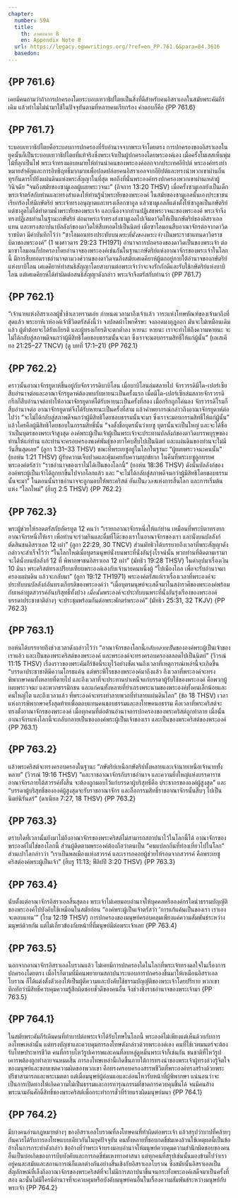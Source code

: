 ```yaml
---
chapter:
  number: 59A
  title:
    th: ภาคผนวก 8
    en: Appendix Note 8
  url: https://legacy.egwwritings.org/?ref=en_PP.761.6&para=84.3616
  basedon:
---
```


## {PP 761.6}

เคยมีคนถามว่าถ้าการปกครองโดยระบอบเทวาธิปไตยเป็นสิ่งที่ดีสำหรับคนอิสราเอลในสมัยพระคัมภีร์เดิม แล้วทำไมไม่นำมาใช้ในปัจจุบันตามที่หลายคนเรียกร้อง คำตอบก็คือ {PP 761.6}

## {PP 761.7}

ระบอบเทวาธิปไตยคือระบอบการปกครองที่รับอำนาจจากพระเจ้าโดยตรง การปกครองของอิสราเอลในยุคนั้นก็เป็นระบอบเทวาธิปไตยที่แท้จริงซึ่งพระเจ้าเป็นผู้ปกครองโดยพระองค์เอง เมื่อครั้งโมเสสเห็นพุ่มไม้ที่ลุกเป็นไฟ พระเจ้าทรงมอบหมายให้ท่านนำคนของพระองค์ออกจากประเทศอียิปต์ พระองค์ทรงทำหมายสำคัญและการอิทธิฤทธิ์มากมายเพื่อปลดปล่อยคนอิสราเอลจากอียิปต์และทรงนำพวกเขาผ่านถิ่นทุรกันดารไปยังแผ่นดินแห่งพระสัญญาในที่สุด พอถึงที่นั่นพระองค์ทรงปกครองพวกเขาผ่านเหล่าผู้วินิจฉัย “จนถึงสมัยของซามูเอลผู้เผยพระวจนะ” (กิจการ 13:20 THSV) เมื่อครั้งซามูเอลยังเป็นเด็ก พระเจ้าตรัสกับท่านและทรงสำแดงให้ท่านรู้น้ำพระทัยของพระองค์ ในสมัยของซามูเอลนั้นเองประชาชนเรียกร้องให้มีกษัตริย์ พระเจ้าทรงอนุญาตและทรงเลือกซาอูล แล้วซามูเอลก็แต่งตั้งให้ซาอูลเป็นกษัตริย์ แต่ซาอูลไม่ได้ทำตามน้ำพระทัยของพระเจ้า และเนื่องจากท่านปฏิเสธพระวจนะของพระองค์ พระเจ้าจึงทรงปฏิเสธท่านในฐานะกษัตริย์ ต่อมาพระเจ้าทรงส่งซามูเอลไปเจิมดาวิดให้เป็นกษัตริย์ของอิสราเอลแทน และทรงสถาปนาบัลลังก์ของดาวิดให้สืบทอดไปเป็นนิตย์ เมื่อซาโลมอนสืบอาณาจักรต่อจากดาวิดราชบิดา มีคำบันทึกไว้ว่า “ซาโลมอนทรงประทับบน*พระที่นั่งของพระเจ้า* เป็นพระราชาแทนดาวิดราชบิดาของพระองค์” (1 พงศาวดาร 29:23 TH1971) อำนาจการปกครองของดาวิดเป็นของพระเจ้า ต่อมาซาโลมอนก็ปกครองโดยอำนาจของพระองค์เช่นกันในฐานะกษัตริย์แห่งอาณาจักรของพระเจ้าในโลกนี้ มีการสืบทอดราชอำนาจตามวงศ์วานของดาวิดจนถึงสมัยเศเดคียาห์ผู้ตกอยู่ภายใต้อำนาจของกษัตริย์แห่งบาบิโลน เศเดคียาห์ทำสนธิสัญญาโดยสาบานต่อพระเจ้าว่าจะจงรักภักดีและรับใช้กษัตริย์แห่งบาบิโลน แต่เศเดคียาห์ได้ทำผิดต่อสนธิสัญญาดังกล่าว พระเจ้าจึงตรัสกับท่านว่า {PP 761.7}

## {PP 762.1}

“เจ้านายแห่งอิสราเอลผู้ชั่วช้าเลวทรามเอ๋ย กำหนดเวลามาถึงเจ้าแล้ว วาระแห่งโทษทัณฑ์ของเจ้ามาถึงที่สุดแล้ว พระยาห์เวห์องค์เจ้าชีวิตตรัสดังนี้ว่า จงปลดผ้าโพกศีรษะ จงถอดมงกุฎออก มันจะไม่เหมือนเดิมแล้ว ผู้ต่ำต้อยจะได้รับเกียรติ และผู้ทรงเกียรติจะตกต่ำลง หายนะ หายนะ เราจะทำให้ถึงความหายนะ จะไม่ได้กลับสู่สภาพดีจนกว่าผู้มีสิทธิโดยชอบธรรมนั้นจะมา ซึ่งเราจะมอบกรรมสิทธิ์ให้แก่ผู้นั้น” (เอเสเคียล 21:25–27 TNCV) (ดู บทที่ 17:1–21) {PP 762.1}

## {PP 762.2}

คราวนั้นอาณาจักรยูดาห์ขึ้นอยู่กับจักรวรรดิบาบิโลน เมื่อบาบิโลนล่มสลายไป จักรวรรดิมีโด-เปอร์เซียสืบอำนาจต่อและอาณาจักรยูดาห์ต้องพบกับหายนะเป็นครั้งแรก เมื่อมีโด-เปอร์เซียล่มสลายจักรวรรดิกรีกก็สืบอำนาจต่อทำให้อาณาจักรยูดาห์ได้รับหายนะเป็นครั้งที่สอง เมื่อกรีกถูกโค่นลง จักรวรรดิโรมก็สืบอำนาจต่อ อาณาจักรยูดาห์จึงได้รับหายนะเป็นครั้งที่สาม แล้วคำพยากรณ์กล่าวถึงอาณาจักรยูดาห์ต่อไปว่า “จะไม่ได้กลับสู่สภาพดีจนกว่าผู้มีสิทธิโดยชอบธรรมนั้นจะมา ซึ่งเราจะมอบกรรมสิทธิ์ให้แก่ผู้นั้น” แล้วใครคือผู้มีสิทธิโดยชอบในกรรมสิทธิ์นั้น “จงตั้งชื่อบุตรนั้นว่าเยซู บุตรนั้นจะเป็นใหญ่ และจะได้ชื่อว่าเป็นบุตรของพระเจ้าสูงสุด องค์พระผู้เป็นเจ้าผู้เป็นพระเจ้าจะประทานบัลลังก์ของดาวิดบรรพบุรุษของท่านให้แก่ท่าน และท่านจะครอบครองพงศ์พันธุ์ของยาโคบสืบไปเป็นนิตย์ และแผ่นดินของท่านจะไม่มีวันสิ้นสุดเลย” (ลูกา 1:31–33 THSV) ขณะที่พระเยซูอยู่ในโลกในฐานะ “ผู้เผยพระวจนะคนนั้น” (ยอห์น 1:21 THSV) ผู้รับความเจ็บปวดและคุ้นเคยกับความทุกข์ยาก ในคืนที่พระเยซูถูกทรยศ พระองค์ตรัสว่า “ราชอำนาจของเราไม่ได้เป็นของโลกนี้” (ยอห์น 18:36 THSV) ดังนั้นบัลลังก์ขององค์พระผู้เป็นเจ้าได้ถูกยกขึ้นไปจากโลกแล้ว และ “จะไม่ได้กลับสู่สภาพดีจนกว่าผู้มีสิทธิโดยชอบธรรมนั้นจะมา” ในตอนนั้นราชอำนาจจะถูกมอบให้พระคริสต์ อันเป็น*เวลา*แห่งการสิ้นโลก และการเริ่มต้นแห่ง “โลกใหม่” (ฮีบรู 2:5 THSV) {PP 762.2}

## {PP 762.3}

พระผู้ช่วยให้รอดตรัสกับอัครทูต 12 คนว่า “เรายกอาณาจักรหนึ่งให้แก่ท่าน เหมือนที่พระบิดาทรงยกอาณาจักรหนึ่งให้เรา เพื่อท่านจะร่วมกินและดื่มที่โต๊ะของเราในอาณาจักรของเรา และนั่งบนบัลลังก์ตัดสินชนอิสราเอล 12 เผ่า” (ลูกา 22:29, 30 TNCV) ส่วนมัทธิวได้บรรยายถึงเวลาที่พระสัญญาดังกล่าวจะสำเร็จไว้ว่า “ในโลกใหม่เมื่อบุตรมนุษย์นั่งบนพระที่นั่งอันรุ่งโรจน์นั้น พวกท่านที่ติดตามเรามาจะได้นั่งบนบัลลังก์ 12 ที่ พิพากษาชนอิสราเอล 12 เผ่า” (มัทธิว 19:28 THSV) ในคำอุปมาเรื่องเงิน 10 มินา พระคริสต์ทรงเปรียบเทียบพระองค์เองกับเจ้านายคนหนึ่งผู้ “ไปเมืองไกล เพื่อจะรับอำนาจมาครองแผ่นดิน แล้วจะกลับมา” (ลูกา 19:12 TH1971) พระองค์ตรัสแก่เราเรื่องเวลาที่พระองค์จะประทับบนบัลลังก์อันทรงเกียรติ<!--Jeremiah 14:21 TNCV-->ของพระองค์ว่า “เมื่อบุตรมนุษย์จะเสด็จมาในสง่าราศีของพระองค์พร้อมกับเหล่าทูตสวรรค์อันบริสุทธิ์ทั้งปวง *เมื่อนั้น*พระองค์จะประทับบนพระที่นั่งอันรุ่งเรืองของพระองค์ บรรดาประชาชาติต่างๆ จะประชุมพร้อมกันต่อพระพักตร์พระองค์” (มัทธิว 25:31, 32 TKJV) {PP 762.3}

## {PP 763.1}

ยอห์นได้บรรยายถึงช่วงเวลาดังกล่าวไว้ว่า “อาณาจักรของโลกนี้*กลับกลายเป็น*ขององค์พระผู้เป็นเจ้าของเราแล้ว และเป็นของพระคริสต์ของพระองค์ และพระองค์จะทรงครอบครองตลอดไปเป็นนิตย์” (วิวรณ์ 11:15 THSV) เรื่องราวของพระคัมภีร์ข้อนี้ระบุไว้อย่างชัดเจนถึงเวลาที่เหตุการณ์เหล่านี้จะเกิดขึ้น “บรรดาประชาชาติมีความโกรธแค้น แต่พระพิโรธของพระองค์มาถึงแล้ว ถึงเวลาที่พระองค์จะทรงพิพากษาคนทั้งหลายที่ตายไป และถึงเวลาที่จะประทานบำเหน็จแก่บรรดาผู้รับใช้ของพระองค์ คือพวกผู้เผยพระวจนะ และพวกธรรมิกชน และแก่คนทั้งหลายที่ยำเกรงพระนามของพระองค์ทั้งคนเล็กน้อยและคนใหญ่โต และถึงเวลาแล้ว ที่พระองค์จะทรงทำลายพวกที่ทำลายแผ่นดินโลก” (ข้อ 18 THSV) เวลาแห่งการพิพากษาครั้งสุดท้ายเพื่อตอบแทนคนชอบธรรมและลงโทษคนอธรรม คือเวลาที่พระคริสต์จะทรงตั้งอาณาจักรของพระองค์ เมื่อทุกคนที่ต่อต้านอำนาจการปกครองของพระคริสต์ถูกทำลาย เมื่อนั้นอาณาจักรแห่งโลกนี้จะกลับกลายเป็นขององค์พระผู้เป็นเจ้าของเรา และเป็นของพระคริสต์ของพระองค์ {PP 763.1}

## {PP 763.2}

แล้วพระคริสต์จะทรงครอบครองในฐานะ “กษัตริย์เหนือกษัตริย์ทั้งหลายและเจ้านายเหนือเจ้านายทั้งหลาย” (วิวรณ์ 19:16 THSV) “และราชอาณาจักรกับราชอำนาจ และความยิ่งใหญ่แห่งบรรดาราชอาณาจักรภายใต้สวรรค์ทั้งสิ้น จะต้องถูกมอบไว้แก่บรรดาผู้บริสุทธิ์คือ ประชากรขององค์ผู้สูงสุด” และ “บรรดาผู้บริสุทธิ์ขององค์ผู้สูงสุดจะรับราชอาณาจักร และถือกรรมสิทธิ์ราชอาณาจักรนั้นสืบๆ ไปเป็นนิตย์นิรันดร์” (ดาเนียล 7:27, 18 THSV) {PP 763.2}

## {PP 763.3}

ตราบใดที่เวลานั้นยังมาไม่ถึงอาณาจักรของพระคริสต์ไม่สามารถสถาปนาไว้ในโลกนี้ได้ อาณาจักรของพระองค์ไม่ใช่ของโลกนี้ ส่วนผู้ติดตามพระองค์ต้องถือว่าตนเป็น “คนแปลกถิ่นที่ท่องเที่ยวไปในโลก” ส่วนเปาโลกล่าวว่า “เราเป็นพลเมืองแห่งสวรรค์ และเรารอคอยผู้ช่วยให้รอดจากสวรรค์ คือพระเยซูคริสต์องค์พระผู้เป็นเจ้า” (ฮีบรู 11:13; ฟีลิปปี 3:20 THSV) {PP 763.3}

## {PP 763.4}

นับตั้งแต่อาณาจักรอิสราเอลสิ้นสุดลง พระเจ้าไม่เคยมอบอำนาจให้บุคคลหรือองค์กรใดนำธรรมบัญญัติของพระองค์ไปบังคับใช้เหมือนในสมัยก่อน “องค์พระผู้เป็นเจ้าตรัสว่า ‘การแก้แค้นเป็นของเรา เราเองจะตอบแทน’” (โรม 12:19 THSV) การปกครองของมนุษย์ครอบคลุมเพียงแค่ความสัมพันธ์ระหว่างมนุษย์ด้วยกัน แต่ไม่เกี่ยวข้องกับหน้าที่ที่มนุษย์มีต่อพระเจ้าเลย {PP 763.4}

## {PP 763.5}

นอกจากอาณาจักรอิสราเอลโบราณแล้ว ไม่เคยมีการปกครองใดในโลกที่พระเจ้าทรงดลใจในเรื่องการปกครองโดยตรง เมื่อไรก็ตามที่มีคนพยายามสถาปนาระบอบการปกครองขึ้นมาให้เหมือนอิสราเอลโบราณ ก็ได้แต่งตั้งตัวเองให้เป็นผู้ตีความและบังคับใช้ธรรมบัญญัติของพระเจ้าโดยปริยาย พวกเขาทึกทักว่ามีสิทธิ์ควบคุมความรู้สึกผิดชอบชั่วดีของคนอื่น จึงช่วงชิงราชอำนาจของพระเจ้ามา {PP 763.5}

## {PP 764.1}

ในสมัยพระคัมภีร์เดิมคนที่ทำบาปต่อพระเจ้าได้รับโทษในโลกนี้ พระองค์ไม่เพียงแต่เห็นด้วยกับการลงโทษเหล่านั้น แต่ทรงบัญชาและควบคุมการลงโทษดังกล่าวด้วยพระองค์เอง คนที่ใช้เวทมนตร์จะต้องรับโทษประหารชีวิต คนที่กราบไหว้รูปเคารพและคนที่ลบหลู่ดูหมิ่นพระเจ้าก็เช่นกัน ชนชาติที่ไหว้รูปเคารพต้องถูกทำลายจนหมดสิ้น การลงโทษเหล่านี้เกิดขึ้นภายใต้การทรงนำของพระเจ้าผู้ทรงล่วงรู้จิตใจของมนุษย์และขอบเขตความผิดของพวกเขา คือทรงครอบครองสรรพชีวิตที่พระองค์ทรงสร้างด้วยพระปรีชาสามารถและพระเมตตา แต่เมื่อมนุษย์ผู้อ่อนแอและอ่อนไหวรับหน้าที่ผู้พิพากษา แน่นอนว่าจะเป็นการเปิดทางให้เกิดความไม่เป็นธรรมและการทารุณกรรมที่ขาดการควบคุมขึ้นได้ จนมีคนอ้างพระนามอันศักดิ์สิทธิ์ของพระคริสต์เพื่อกระทำการชั่วที่ร้ายแรงผิดมนุษย์มนา {PP 764.1}

## {PP 764.2}

มีบางคนอ่านกฎหมายต่างๆ ของอิสราเอลโบราณที่ลงโทษคนที่ทำผิดต่อพระเจ้า แล้วสรุปว่าบาปที่คล้ายๆ กันควรได้รับการลงโทษแบบเดียวกันในยุคปัจจุบัน คนทั้งหลายที่ชอบกดขี่ข่มเหงล้วนใช้เหตุผลนี้เป็นข้ออ้างในการกระทำดังกล่าว ข้ออ้างที่ว่าพระเจ้าทรงมอบอำนาจให้มนุษย์ควบคุมความสำนึกผิดชอบของคนอื่นเป็นบ่อเกิดของการบีบบังคับและการกดขี่ข่มเหงทางศาสนา แต่ทุกคนที่สรุปเช่นนั้นมองข้ามไปว่าเราอยู่คนละสมัยและสถานการณ์ก็แตกต่างกันอย่างสิ้นเชิงกับอิสราเอลโบราณ ซึ่งสมัยนั้นอิสราเอลเป็นสัญลักษณ์ที่เล็งถึงอาณาจักรของพระคริสต์ที่จะไม่มีการสถาปนาขึ้นจนกระทั่งพระองค์เสด็จมาเป็นครั้งที่สอง ฉะนั้นไม่มีใครมีอำนาจที่จะควบคุมหรือบังคับมนุษย์คนอื่นในเรื่องความสัมพันธ์ระหว่างมนุษย์กับพระเจ้า {PP 764.2}
